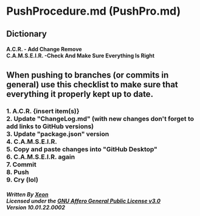 # PushProcedure.md (PushPro.md)

## Dictionary
#### A.C.R. - Add Change Remove <br> C.A.M.S.E.I.R. -Check And Make Sure Everything Is Right

## When pushing to branches (or commits in general) use this checklist to make sure that everything it properly kept up to date.

### 1. A.C.R. {insert item(s)} <br> 2. Update "ChangeLog.md" (with new changes don't forget to add links to GitHub versions) <br> 3. Update "package.json" version <br> 4. C.A.M.S.E.I.R. <br> 5. Copy and paste changes into "GitHub Desktop" <br> 6. C.A.M.S.E.I.R. again <br> 7. Commit <br> 8. Push <br> 9. Cry (lol)

##### Written By [Xeon](https://github.com/JSSchumacher) <br> Licensed under the [GNU Affero General Public License v3.0](https://github.com/JSSchumacher/XJSS-DFiles/blob/main/LICENSE) <br> Version 10.01.22.0002